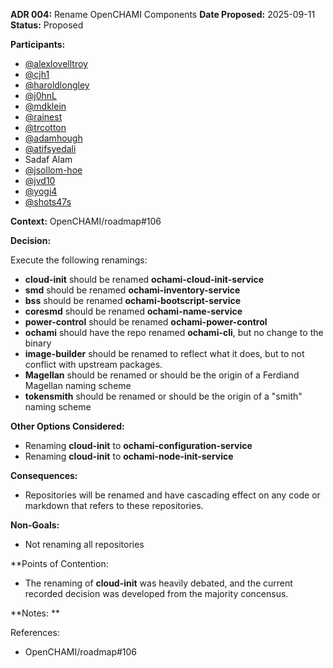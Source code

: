 **ADR 004:** Rename OpenCHAMI Components 
**Date Proposed:** 2025-09-11
**Status:** Proposed

**Participants:**

- [@alexlovelltroy](https://github.com/alexlovelltroy)  
- [@cjh1](https://github.com/cjh1)  
- [@haroldlongley](https://github.com/haroldlongley)  
- [@j0hnL](https://github.com/j0hnL)  
- [@mdklein](https://github.com/mdklein)  
- [@rainest](https://github.com/rainest)  
- [@trcotton](https://github.com/trcotton)
- [@adamhough](https://github.com/adamhough)
- [@atifsyedali](https://github.com/atifsyedali)
- Sadaf Alam
- [@jsollom-hoe](https://github.com/jsollom-hpe)
- [@jvd10](https://github.com/jvd10)
- [@yogi4](https://github.com/yogi4)
- [@shots47s](htts://github.com/shots47s)

**Context:** 
OpenCHAMI/roadmap#106

**Decision:**

Execute the following renamings:

- **cloud-init** should be renamed **ochami-cloud-init-service**
- **smd** should be renamed **ochami-inventory-service**
- **bss** should be renamed **ochami-bootscript-service**
- **coresmd** should be renamed **ochami-name-service**
- **power-control** should be renamed **ochami-power-control**
- **ochami** should have the repo renamed **ochami-cli**, but no change to the binary
- **image-builder** should be renamed to reflect what it does, but to not conflict with upstream packages.
- **Magellan** should be renamed or should be the origin of a Ferdiand Magellan naming scheme
- **tokensmith** should be renamed or should be the origin of a "smith" naming scheme

**Other Options Considered:**

- Renaming **cloud-init** to **ochami-configuration-service**
- Renaming **cloud-init** to **ochami-node-init-service**
  

**Consequences:**

- Repositories will be renamed and have cascading effect on any code or markdown that refers to these repositories.

**Non-Goals:**

- Not renaming all repositories

**Points of Contention:

- The renaming of **cloud-init** was heavily debated, and the current recorded decision was developed from the majority concensus.

**Notes: **

References:

- OpenCHAMI/roadmap#106
